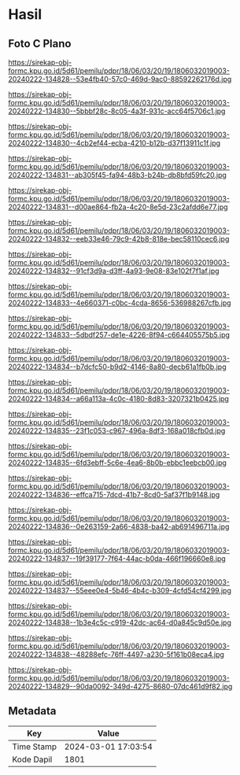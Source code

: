 # Hasil

## Foto C Plano

https://sirekap-obj-formc.kpu.go.id/5d61/pemilu/pdpr/18/06/03/20/19/1806032019003-20240222-134828--53e4fb40-57c0-469d-9ac0-88592262176d.jpg

https://sirekap-obj-formc.kpu.go.id/5d61/pemilu/pdpr/18/06/03/20/19/1806032019003-20240222-134830--5bbbf28c-8c05-4a3f-931c-acc64f5706c1.jpg

https://sirekap-obj-formc.kpu.go.id/5d61/pemilu/pdpr/18/06/03/20/19/1806032019003-20240222-134830--4cb2ef44-ecba-4210-b12b-d37f13911c1f.jpg

https://sirekap-obj-formc.kpu.go.id/5d61/pemilu/pdpr/18/06/03/20/19/1806032019003-20240222-134831--ab305f45-fa94-48b3-b24b-db8bfd59fc20.jpg

https://sirekap-obj-formc.kpu.go.id/5d61/pemilu/pdpr/18/06/03/20/19/1806032019003-20240222-134831--d00ae864-fb2a-4c20-8e5d-23c2afdd6e77.jpg

https://sirekap-obj-formc.kpu.go.id/5d61/pemilu/pdpr/18/06/03/20/19/1806032019003-20240222-134832--eeb33e46-79c9-42b8-818e-bec58110cec6.jpg

https://sirekap-obj-formc.kpu.go.id/5d61/pemilu/pdpr/18/06/03/20/19/1806032019003-20240222-134832--91cf3d9a-d3ff-4a93-9e08-83e102f7f1af.jpg

https://sirekap-obj-formc.kpu.go.id/5d61/pemilu/pdpr/18/06/03/20/19/1806032019003-20240222-134833--4e660371-c0bc-4cda-8656-536988267cfb.jpg

https://sirekap-obj-formc.kpu.go.id/5d61/pemilu/pdpr/18/06/03/20/19/1806032019003-20240222-134833--5dbdf257-de1e-4226-8f94-c664405575b5.jpg

https://sirekap-obj-formc.kpu.go.id/5d61/pemilu/pdpr/18/06/03/20/19/1806032019003-20240222-134834--b7dcfc50-b9d2-4146-8a80-decb61a1fb0b.jpg

https://sirekap-obj-formc.kpu.go.id/5d61/pemilu/pdpr/18/06/03/20/19/1806032019003-20240222-134834--a66a113a-4c0c-4180-8d83-3207321b0425.jpg

https://sirekap-obj-formc.kpu.go.id/5d61/pemilu/pdpr/18/06/03/20/19/1806032019003-20240222-134835--23f1c053-c967-496a-8df3-168a018cfb0d.jpg

https://sirekap-obj-formc.kpu.go.id/5d61/pemilu/pdpr/18/06/03/20/19/1806032019003-20240222-134835--6fd3ebff-5c6e-4ea6-8b0b-ebbc1eebcb00.jpg

https://sirekap-obj-formc.kpu.go.id/5d61/pemilu/pdpr/18/06/03/20/19/1806032019003-20240222-134836--effca715-7dcd-41b7-8cd0-5af37f1b9148.jpg

https://sirekap-obj-formc.kpu.go.id/5d61/pemilu/pdpr/18/06/03/20/19/1806032019003-20240222-134836--0e263159-2a66-4838-ba42-ab691496711a.jpg

https://sirekap-obj-formc.kpu.go.id/5d61/pemilu/pdpr/18/06/03/20/19/1806032019003-20240222-134837--19f39177-7f64-44ac-b0da-466f196660e8.jpg

https://sirekap-obj-formc.kpu.go.id/5d61/pemilu/pdpr/18/06/03/20/19/1806032019003-20240222-134837--55eee0e4-5b46-4b4c-b309-4cfd54cf4299.jpg

https://sirekap-obj-formc.kpu.go.id/5d61/pemilu/pdpr/18/06/03/20/19/1806032019003-20240222-134838--1b3e4c5c-c919-42dc-ac64-d0a845c9d50e.jpg

https://sirekap-obj-formc.kpu.go.id/5d61/pemilu/pdpr/18/06/03/20/19/1806032019003-20240222-134838--48288efc-76ff-4497-a230-5f161b08eca4.jpg

https://sirekap-obj-formc.kpu.go.id/5d61/pemilu/pdpr/18/06/03/20/19/1806032019003-20240222-134829--90da0092-349d-4275-8680-07dc461d9f82.jpg


## Metadata

| Key        | Value               |
| ---------- | ------------------- |
| Time Stamp | 2024-03-01 17:03:54 |
| Kode Dapil | 1801                |



